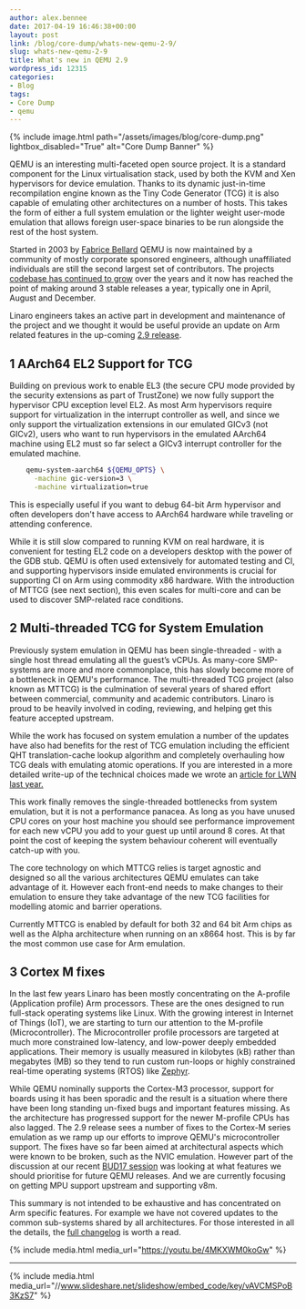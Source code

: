 ```yaml
---
author: alex.bennee
date: 2017-04-19 16:46:38+00:00
layout: post
link: /blog/core-dump/whats-new-qemu-2-9/
slug: whats-new-qemu-2-9
title: What's new in QEMU 2.9
wordpress_id: 12315
categories:
- Blog
tags:
- Core Dump
- qemu
---
```


{% include image.html path="/assets/images/blog/core-dump.png" lightbox_disabled="True" alt="Core Dump Banner" %}

QEMU is an interesting multi-faceted open source project. It is a standard component for the Linux virtualisation stack, used by both the KVM and Xen hypervisors for device emulation. Thanks to its dynamic just-in-time recompilation engine known as the Tiny Code Generator (TCG) it is also capable of emulating other architectures on a number of hosts. This takes the form of either a full system emulation or the lighter weight user-mode emulation that allows foreign user-space binaries to be run alongside the rest of the host system.

Started in 2003 by [Fabrice Bellard](https://en.wikipedia.org/wiki/Fabrice_Bellard) QEMU is now maintained by a community of mostly corporate sponsored engineers, although unaffiliated individuals are still the second largest set of contributors. The projects [codebase has continued to grow](https://www.openhub.net/p/qemu) over the years and it now has reached the point of making around 3 stable releases a year, typically one in April, August and December.

Linaro engineers takes an active part in development and maintenance of the project and we thought it would be useful provide an update on Arm related features in the up-coming [2.9 release](http://wiki.qemu-project.org/index.php/ChangeLog/2.9).

## 1 AArch64 EL2 Support for TCG

Building on previous work to enable EL3 (the secure CPU mode provided by the security extensions as part of TrustZone) we now fully support the hypervisor CPU exception level EL2. As most Arm hypervisors require support for virtualization in the interrupt controller as well, and since we only support the virtualization extensions in our emulated GICv3 (not GICv2), users who want to run hypervisors in the emulated AArch64 machine using EL2 must so far select a GICv3 interrupt controller for the emulated machine.


```bash
    qemu-system-aarch64 ${QEMU_OPTS} \
      -machine gic-version=3 \
      -machine virtualization=true
```

This is especially useful if you want to debug 64-bit Arm hypervisor and often developers don't have access to AArch64 hardware while traveling or attending conference.

While it is still slow compared to running KVM on real hardware, it is convenient for testing EL2 code on a developers desktop with the power of the GDB stub. QEMU is often used extensively for automated testing and CI, and supporting hypervisors inside emulated environments is crucial for supporting CI on Arm using commodity x86 hardware. With the introduction of MTTCG (see next section), this even scales for multi-core and can be used to discover SMP-related race conditions.


## 2 Multi-threaded TCG for System Emulation

Previously system emulation in QEMU has been single-threaded - with a single host thread emulating all the guest’s vCPUs. As many-core SMP-systems are more and more commonplace, this has slowly become more of a bottleneck in QEMU's performance. The multi-threaded TCG project (also known as MTTCG) is the culmination of several years of shared effort between commercial, community and academic contributors. Linaro is proud to be heavily involved in coding, reviewing, and helping get this feature accepted upstream.

While the work has focused on system emulation a number of the updates have also had benefits for the rest of TCG emulation including the efficient QHT translation-cache lookup algorithm and completely overhauling how TCG deals with emulating atomic operations. If you are interested in a more detailed write-up of the technical choices made we wrote an [article for LWN last year.](https://lwn.net/Articles/697265/)

This work finally removes the single-threaded bottlenecks from system emulation, but it is not a performance panacea. As long as you have unused CPU cores on your host machine you should see performance improvement for each new vCPU you add to your guest up until around 8 cores. At that point the cost of keeping the system behaviour coherent will eventually catch-up with you.

The core technology on which MTTCG relies is target agnostic and designed so all the various architectures QEMU emulates can take advantage of it. However each front-end needs to make changes to their emulation to ensure they take advantage of the new TCG facilities for modelling atomic and barrier operations.

Currently MTTCG is enabled by default for both 32 and 64 bit Arm chips as well as the Alpha architecture when running on an x8664 host. This is by far the most common use case for Arm emulation.

## 3 Cortex M fixes


In the last few years Linaro has been mostly concentrating on the A-profile (Application profile) Arm processors. These are the ones designed to run full-stack operating systems like Linux. With the growing interest in Internet of Things (IoT), we are starting to turn our attention to the M-profile (Microcontroller). The Microcontroller profile processors are targeted at much more constrained low-latency, and low-power deeply embedded applications. Their memory is usually measured in kilobytes (kB) rather than megabytes (MB) so they tend to run custom run-loops or highly constrained real-time operating systems (RTOS) like [Zephyr](https://www.zephyrproject.org/).

While QEMU nominally supports the Cortex-M3 processor, support for boards using it has been sporadic and the result is a situation where there have been long standing un-fixed bugs and important features missing. As the architecture has progressed support for the newer M-profile CPUs has also lagged.
The 2.9 release sees a number of fixes to the Cortex-M series emulation as we ramp up our efforts to improve QEMU's microcontroller support. The fixes have so far been aimed at architectural aspects which were known to be broken, such as the NVIC emulation. However part of the discussion at our recent [BUD17 session](https://connect.linaro.org/resources/bud17/bud17-221/) was looking at what features we should prioritise for future QEMU releases. And we are currently focusing on getting MPU support upstream and supporting v8m.

This summary is not intended to be exhaustive and has concentrated on Arm specific features. For example we have not covered updates to the common sub-systems shared by all architectures. For those interested in all the details, the [full changelog](http://wiki.qemu.org/ChangeLog/2.9) is worth a read.

{% include media.html media_url="https://youtu.be/4MKXWM0koGw" %}

* * *

{% include media.html media_url="//www.slideshare.net/slideshow/embed_code/key/vAVCMSPoB3KzS7" %}
